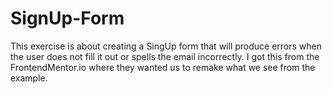 # SignUp-Form
This exercise is about creating a SingUp form that will produce errors when the user does not fill it out or spells the email incorrectly.
I got this from the FrontendMentor.io where they wanted us to remake what we see from the example.
